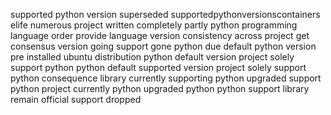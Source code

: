 supported python version superseded supportedpythonversionscontainers elife numerous project written completely partly python programming language order provide language version consistency across project get consensus version going support gone python due default python version pre installed ubuntu distribution python default version project solely support python python default supported version project solely support python consequence library currently supporting python upgraded support python project currently python upgraded python python support library remain official support dropped